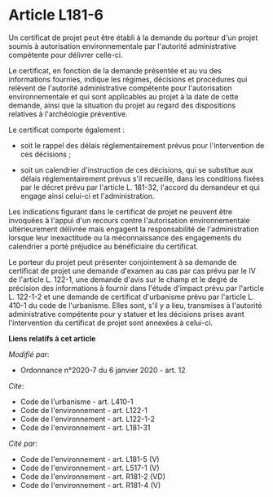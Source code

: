 # Article L181-6

Un certificat de projet peut être établi à la demande du porteur d'un projet soumis à autorisation environnementale par
l'autorité administrative compétente pour délivrer celle-ci.

Le certificat, en fonction de la demande présentée et au vu des informations fournies, indique les régimes, décisions et
procédures qui relèvent de l'autorité administrative compétente pour l'autorisation environnementale et qui sont applicables
au projet à la date de cette demande, ainsi que la situation du projet au regard des dispositions relatives à l'archéologie
préventive.

Le certificat comporte également :

- soit le rappel des délais réglementairement prévus pour l'intervention de ces décisions ;

- soit un calendrier d'instruction de ces décisions, qui se substitue aux délais réglementairement prévus s'il recueille,
dans les conditions fixées par le décret prévu par l'article L. 181-32, l'accord du demandeur et qui engage ainsi celui-ci et
l'administration.

Les indications figurant dans le certificat de projet ne peuvent être invoquées à l'appui d'un recours contre l'autorisation
environnementale ultérieurement délivrée mais engagent la responsabilité de l'administration lorsque leur inexactitude ou la
méconnaissance des engagements du calendrier a porté préjudice au bénéficiaire du certificat.

Le porteur du projet peut présenter conjointement à sa demande de certificat de projet une demande d'examen au cas par cas
prévu par le IV de l'article L. 122-1, une demande d'avis sur le champ et le degré de précision des informations à fournir
dans l'étude d'impact prévu par l'article L. 122-1-2 et une demande de certificat d'urbanisme prévu par l'article L. 410-1 du
code de l'urbanisme. Elles sont, s'il y a lieu, transmises à l'autorité administrative compétente pour y statuer et les
décisions prises avant l'intervention du certificat de projet sont annexées à celui-ci.

**Liens relatifs à cet article**

_Modifié par_:

  - Ordonnance n°2020-7 du 6 janvier 2020 - art. 12

_Cite_:

  - Code de l'urbanisme - art. L410-1
  - Code de l'environnement - art. L122-1
  - Code de l'environnement - art. L122-1-2
  - Code de l'environnement - art. L181-31

_Cité par_:

  - Code de l'environnement - art. L181-5 (V)
  - Code de l'environnement - art. L517-1 (V)
  - Code de l'environnement - art. R181-2 (VD)
  - Code de l'environnement - art. R181-4 (V)
